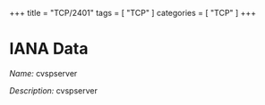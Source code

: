+++
title = "TCP/2401"
tags = [ "TCP" ]
categories = [ "TCP" ]
+++

# IANA Data

_Name:_ cvspserver

_Description:_ cvspserver

